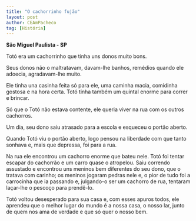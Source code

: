 ```yaml
---
title: "O cachorrinho fujão"
layout: post
author: CEAmPacheco
tag: [História]
---
```


**São Miguel Paulista - SP**

Totó era um cachorrinho que tinha uns donos muito bons.

Seus donos não o maltratavam, davam-lhe banhos, remédios quando ele
adoecia, agradavam-lhe muito.

Ele tinha una casinha feita só para ele, uma caminha macia, comidinha
gostosa e na hora certa.  Totó tinha também um quintal enorme para
correr e brincar.

Só que o Totó não estava contente, ele queria viver na rua com os
outros cachorros.

Um dia, seu dono saiu atrasado para a escola e esqueceu o portão
aberto.

Quando Totó viu o portão aberto, logo pensou na liberdade com que
tanto sonhava e, mais que depressa, foi para a rua.

Na rua ele encontrou um cachorro enorme que bateu nele.  Totó foi
tentar escapar do cachorrão e um carro quase o atropelou.  Saiu
correndo assustado e encontrou uns meninos bem diferentes do seu dono,
que o tratava com carinho; os meninos jogaram pedras nele e, o pior de
tudo foi a carrocinha que ia passando e, julgando-o ser um cachorro de
rua, tentaram laçar-lhe o pescoço para prendê-lo.

Totó voltou desesperado para sua casa e, com esses apuros todos, ele
aprendeu que o melhor lugar do mundo é a nossa casa, o nosso lar,
junto de quem nos ama de verdade e que só quer o nosso bem.
